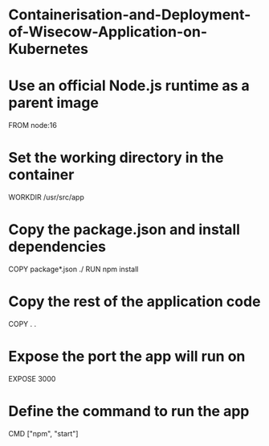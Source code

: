 # Containerisation-and-Deployment-of-Wisecow-Application-on-Kubernetes

# Use an official Node.js runtime as a parent image
FROM node:16

# Set the working directory in the container
WORKDIR /usr/src/app

# Copy the package.json and install dependencies
COPY package*.json ./
RUN npm install

# Copy the rest of the application code
COPY . .

# Expose the port the app will run on
EXPOSE 3000

# Define the command to run the app
CMD ["npm", "start"]
